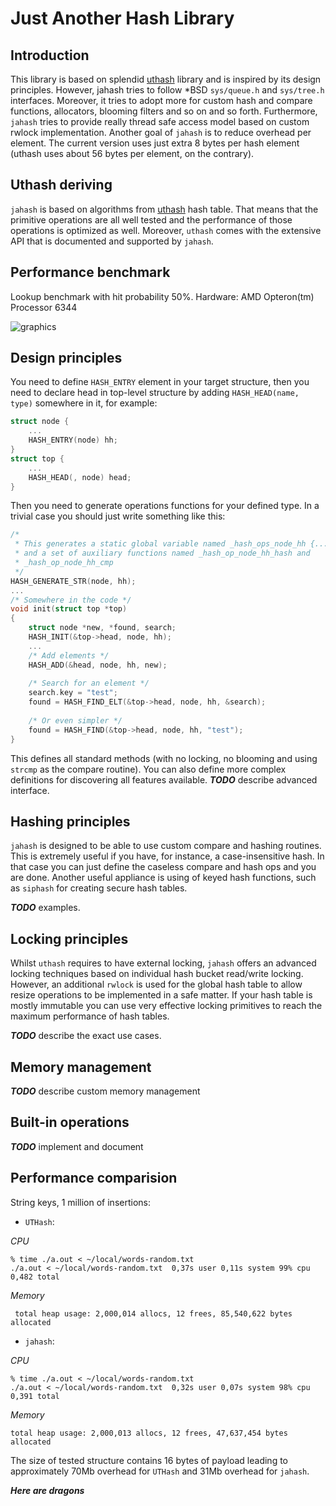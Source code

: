 # Just Another Hash Library

## Introduction

This library is based on splendid [uthash](http://troydhanson.github.io/uthash/) library and is inspired by its design principles.
However, jahash tries to follow \*BSD `sys/queue.h` and `sys/tree.h` interfaces. Moreover, it tries to adopt more for custom
hash and compare functions, allocators, blooming filters and so on and so forth. Furthermore, `jahash` tries to provide really
thread safe access model based on custom rwlock implementation. Another goal of `jahash` is to reduce overhead per element. The current
version uses just extra 8 bytes per hash element (uthash uses about 56 bytes per element, on the contrary).

## Uthash deriving
`jahash` is based on algorithms from [uthash](http://troydhanson.github.io/uthash/) hash table. That means that the primitive operations are
all well tested and the performance of those operations is optimized as well. Moreover, `uthash` comes with the extensive API that is documented
and supported by `jahash`.

## Performance benchmark

Lookup benchmark with hit probability 50%. Hardware: AMD Opteron(tm) Processor 6344

![graphics](https://github.com/vstakhov/jahash/raw/master/jahash.png)

## Design principles
You need to define `HASH_ENTRY` element in your target structure, then you need to declare head in top-level structure by adding
`HASH_HEAD(name, type)` somewhere in it, for example:

~~~c
struct node {
	...
	HASH_ENTRY(node) hh;
}
struct top {
	...
	HASH_HEAD(, node) head;
}
~~~

Then you need to generate operations functions for your defined type. In a trivial case you should just write something like this:

~~~c
/* 
 * This generates a static global variable named _hash_ops_node_hh {...}
 * and a set of auxiliary functions named _hash_op_node_hh_hash and
 * _hash_op_node_hh_cmp
 */
HASH_GENERATE_STR(node, hh);
...
/* Somewhere in the code */
void init(struct top *top) 
{
	struct node *new, *found, search;
	HASH_INIT(&top->head, node, hh);
	...
	/* Add elements */
	HASH_ADD(&head, node, hh, new);
	
	/* Search for an element */
	search.key = "test";
	found = HASH_FIND_ELT(&top->head, node, hh, &search);
	
	/* Or even simpler */
	found = HASH_FIND(&top->head, node, hh, "test");
}
~~~

This defines all standard methods (with no locking, no blooming and using `strcmp` as the compare routine). You can also define more complex
definitions for discovering all features available. ***TODO*** describe advanced interface.

## Hashing principles

`jahash` is designed to be able to use custom compare and hashing routines. This is extremely useful if you have, for instance, a case-insensitive
hash. In that case you can just define the caseless compare and hash ops and you are done. Another useful appliance is using of keyed hash functions,
such as `siphash` for creating secure hash tables.

***TODO*** examples.

## Locking principles

Whilst `uthash` requires to have external locking, `jahash` offers an advanced locking techniques based on individual hash bucket read/write locking.
However, an additional `rwlock` is used for the global hash table to allow resize operations to be implemented in a safe matter. If your hash table is
mostly immutable you can use very effective locking primitives to reach the maximum performance of hash tables.

***TODO*** describe the exact use cases.

## Memory management
***TODO*** describe custom memory management

## Built-in operations
***TODO*** implement and document

## Performance comparision
String keys, 1 million of insertions:

* `UTHash`:

*CPU*

~~~
% time ./a.out < ~/local/words-random.txt
./a.out < ~/local/words-random.txt  0,37s user 0,11s system 99% cpu 0,482 total
~~~

*Memory*

~~~
 total heap usage: 2,000,014 allocs, 12 frees, 85,540,622 bytes allocated
~~~
* `jahash`:

*CPU*

~~~
% time ./a.out < ~/local/words-random.txt 
./a.out < ~/local/words-random.txt  0,32s user 0,07s system 98% cpu 0,391 total
~~~

*Memory*

~~~
total heap usage: 2,000,013 allocs, 12 frees, 47,637,454 bytes allocated
~~~

The size of tested structure contains 16 bytes of payload leading to approximately 
70Mb overhead for `UTHash` and 31Mb overhead for `jahash`.

***Here are dragons***
